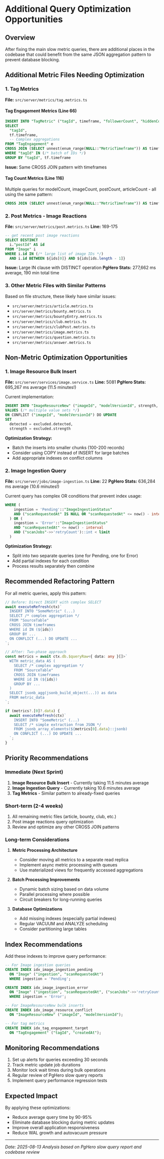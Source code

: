 # Additional Query Optimization Opportunities

## Overview
After fixing the main slow metric queries, there are additional places in the codebase that could benefit from the same JSON aggregation pattern to prevent database blocking.

## Additional Metric Files Needing Optimization

### 1. Tag Metrics
**File:** `src/server/metrics/tag.metrics.ts`

#### Tag Engagement Metrics (Line 66)
```sql
INSERT INTO "TagMetric" ("tagId", timeframe, "followerCount", "hiddenCount")
SELECT
  "tagId",
  tf.timeframe,
  -- Complex aggregations
FROM "TagEngagement" e
CROSS JOIN (SELECT unnest(enum_range(NULL::"MetricTimeframe")) AS timeframe) tf
WHERE "tagId" IN (/* batch of IDs */)
GROUP BY "tagId", tf.timeframe
```
**Issue:** Same CROSS JOIN pattern with timeframes

#### Tag Count Metrics (Line 116)
Multiple queries for modelCount, imageCount, postCount, articleCount - all using the same pattern:
```sql
CROSS JOIN (SELECT unnest(enum_range(NULL::"MetricTimeframe")) AS timeframe) tf
```

### 2. Post Metrics - Image Reactions
**File:** `src/server/metrics/post.metrics.ts`
**Line:** 169-175
```sql
-- get recent post image reactions
SELECT DISTINCT
  i."postId" AS id
FROM "Image" i
WHERE i.id IN (/* large list of image IDs */)
  AND i.id BETWEEN ${ids[0]} AND ${ids[ids.length - 1]}
```
**Issue:** Large IN clause with DISTINCT operation
**PgHero Stats:** 277,662 ms average, 190 min total time

### 3. Other Metric Files with Similar Patterns
Based on file structure, these likely have similar issues:
- `src/server/metrics/article.metrics.ts`
- `src/server/metrics/bounty.metrics.ts`
- `src/server/metrics/bountyEntry.metrics.ts`
- `src/server/metrics/club.metrics.ts`
- `src/server/metrics/clubPost.metrics.ts`
- `src/server/metrics/image.metrics.ts`
- `src/server/metrics/question.metrics.ts`
- `src/server/metrics/answer.metrics.ts`

## Non-Metric Optimization Opportunities

### 1. Image Resource Bulk Insert
**File:** `src/server/services/image.service.ts`
**Line:** 5081
**PgHero Stats:** 695,267 ms average (11.5 minutes!)

Current implementation:
```sql
INSERT INTO "ImageResourceNew" ("imageId", "modelVersionId", strength, detected)
VALUES (/* multiple value sets */)
ON CONFLICT ("imageId", "modelVersionId") DO UPDATE
SET
  detected = excluded.detected,
  strength = excluded.strength
```

**Optimization Strategy:**
- Batch the inserts into smaller chunks (100-200 records)
- Consider using COPY instead of INSERT for large batches
- Add appropriate indexes on conflict columns

### 2. Image Ingestion Query
**File:** `src/server/jobs/image-ingestion.ts`
**Line:** 22
**PgHero Stats:** 636,284 ms average (10.6 minutes!)

Current query has complex OR conditions that prevent index usage:
```sql
WHERE (
    ingestion = 'Pending'::"ImageIngestionStatus"
    AND ("scanRequestedAt" IS NULL OR "scanRequestedAt" <= now() - interval)
  ) OR (
    ingestion = 'Error'::"ImageIngestionStatus"
    AND "scanRequestedAt" <= now() - interval
    AND ("scanJobs"->>'retryCount')::int < limit
  )
```

**Optimization Strategy:**
- Split into two separate queries (one for Pending, one for Error)
- Add partial indexes for each condition
- Process results separately then combine

## Recommended Refactoring Pattern

For all metric queries, apply this pattern:

```typescript
// Before: Direct INSERT with complex SELECT
await executeRefresh(ctx)`
  INSERT INTO "SomeMetric" (...)
  SELECT /* complex aggregation */
  FROM "SourceTable"
  CROSS JOIN timeframes
  WHERE id IN (${ids})
  GROUP BY ...
  ON CONFLICT (...) DO UPDATE ...
`;

// After: Two-phase approach
const metrics = await ctx.db.$queryRaw<{ data: any }[]>`
  WITH metric_data AS (
    SELECT /* complex aggregation */
    FROM "SourceTable"
    CROSS JOIN timeframes
    WHERE id IN (${ids})
    GROUP BY ...
  )
  SELECT jsonb_agg(jsonb_build_object(...)) as data
  FROM metric_data
`;

if (metrics?.[0]?.data) {
  await executeRefresh(ctx)`
    INSERT INTO "SomeMetric" (...)
    SELECT /* simple extraction from JSON */
    FROM jsonb_array_elements(${metrics[0].data}::jsonb)
    ON CONFLICT (...) DO UPDATE ...
  `;
}
```

## Priority Recommendations

### Immediate (Next Sprint)
1. **Image Resource Bulk Insert** - Currently taking 11.5 minutes average
2. **Image Ingestion Query** - Currently taking 10.6 minutes average
3. **Tag Metrics** - Similar pattern to already-fixed queries

### Short-term (2-4 weeks)
1. All remaining metric files (article, bounty, club, etc.)
2. Post image reactions query optimization
3. Review and optimize any other CROSS JOIN patterns

### Long-term Considerations
1. **Metric Processing Architecture**
   - Consider moving all metrics to a separate read replica
   - Implement async metric processing with queues
   - Use materialized views for frequently accessed aggregations

2. **Batch Processing Improvements**
   - Dynamic batch sizing based on data volume
   - Parallel processing where possible
   - Circuit breakers for long-running queries

3. **Database Optimizations**
   - Add missing indexes (especially partial indexes)
   - Regular VACUUM and ANALYZE scheduling
   - Consider partitioning large tables

## Index Recommendations

Add these indexes to improve query performance:

```sql
-- For Image ingestion queries
CREATE INDEX idx_image_ingestion_pending 
  ON "Image" ("ingestion", "scanRequestedAt") 
  WHERE ingestion = 'Pending';

CREATE INDEX idx_image_ingestion_error 
  ON "Image" ("ingestion", "scanRequestedAt", ("scanJobs"->>'retryCount')) 
  WHERE ingestion = 'Error';

-- For ImageResourceNew bulk inserts
CREATE INDEX idx_image_resource_conflict 
  ON "ImageResourceNew" ("imageId", "modelVersionId");

-- For tag metrics
CREATE INDEX idx_tag_engagement_target 
  ON "TagEngagement" ("tagId", "createdAt");
```

## Monitoring Recommendations

1. Set up alerts for queries exceeding 30 seconds
2. Track metric update job durations
3. Monitor lock wait times during bulk operations
4. Regular review of PgHero slow query reports
5. Implement query performance regression tests

## Expected Impact

By applying these optimizations:
- Reduce average query time by 90-95%
- Eliminate database blocking during metric updates
- Improve overall application responsiveness
- Reduce WAL growth and autovacuum pressure

---
*Date: 2025-08-13*
*Analysis based on PgHero slow query report and codebase review*
